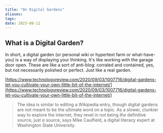 ```yaml
---
title: "On Digital Gardens"
aliases:
tags:
date: 2023-08-11
---
```


## What is a Digital Garden?
In short, a digital garden (or personal wiki or hypertext farm or what-have-you) is a way of displaying your thinking. It's like working with the garage door open. These are like a sort of anti-blog: corraled and contained, yes, but not necessarily polished or perfect. Just like a real garden.

[https://www.technologyreview.com/2020/09/03/1007716/digital-gardens-let-you-cultivate-your-own-little-bit-of-the-internet/](https://www.technologyreview.com/2020/09/03/1007716/digital-gardens-let-you-cultivate-your-own-little-bit-of-the-internet/)

> The idea is similar to editing a Wikipedia entry, though digital gardens are not meant to be the ultimate word on a topic. As a slower, clunkier way to explore the internet, they revel in not being _the_ definitive source, just _a_ source, says Mike Caulfield, a digital literacy expert at Washington State University.